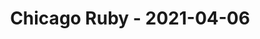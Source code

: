 ---
layout: post
title: Chicago Ruby - 2021-04-06
datetime: '2021-04-06T19:00:00-04:00'
name: Chicago Ruby
external_url: https://www.meetup.com/ChicagoRuby/events/277087096/
online_event: true
year_month: 2021-04
---